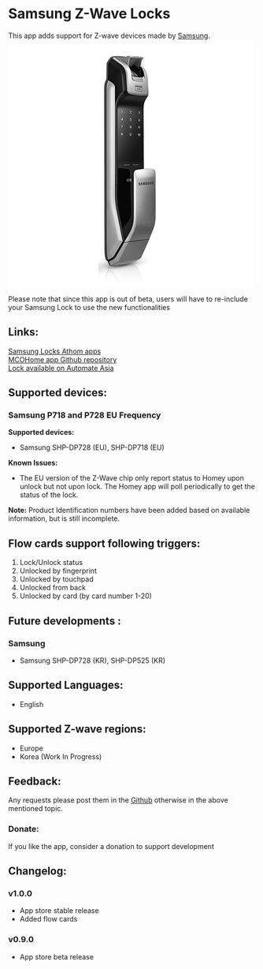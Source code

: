 # Samsung Z-Wave Locks
This app adds support for Z-wave devices made by [Samsung](https://www.samsungsds-nss.com/).  
<a href="https://github.com/AutomateAsia/com.samsung.lock">
  <img src="https://raw.githubusercontent.com/AutomateAsia/com.samsung.lock/master/drivers/P7X8-EU/assets/images/large.jpg">
</a>  

Please note that since this app is out of beta, users will have to re-include your Samsung Lock to use the new functionalities

## Links:
[Samsung Locks Athom apps](https://apps.athom.com/app/com.samsung.lock)                    
[MCOHome app Github repository](https://github.com/AutomateAsia/com.samsung.lock)   
[Lock available on Automate Asia](https://h4sh.automate.asia/)   

## Supported devices:
### Samsung P718 and P728 EU Frequency    

**Supported devices:**   
* Samsung SHP-DP728 (EU), SHP-DP718 (EU)

**Known Issues:**   
* The EU version of the Z-Wave chip only report status to Homey upon unlock but not upon lock. The Homey app will poll periodically to get the status of the lock.

**Note:** Product Identification numbers have been added based on available information, but is still incomplete.

## Flow cards support following triggers:
1. Lock/Unlock status
2. Unlocked by fingerprint
3. Unlocked by touchpad
4. Unlocked from back
5. Unlocked by card (by card number 1-20)

## Future developments :
### Samsung
* Samsung SHP-DP728 (KR), SHP-DP525 (KR)

## Supported Languages:
* English   

## Supported Z-wave regions:
* Europe   
* Korea (Work In Progress)  


## Feedback:
Any requests please post them in the  [Github](https://github.com/AutomateAsia/com.samsung/lock) otherwise in the above mentioned topic.     

### Donate:
If you like the app, consider a donation to support development    

## Changelog:     

### v1.0.0
* App store stable release
* Added flow cards

### v0.9.0
* App store beta release   
